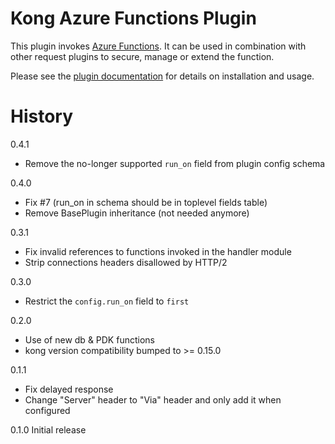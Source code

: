 # Kong Azure Functions Plugin

This plugin invokes
[Azure Functions](https://azure.microsoft.com/en-us/services/functions/).
It can be used in combination with other request plugins to secure, manage
or extend the function.

Please see the [plugin documentation](https://getkong.org/plugins/azure-functions/)
for details on installation and usage.

# History

0.4.1
- Remove the no-longer supported `run_on` field from plugin config schema

0.4.0
- Fix #7 (run_on in schema should be in toplevel fields table)
- Remove BasePlugin inheritance (not needed anymore)

0.3.1
- Fix invalid references to functions invoked in the handler module
- Strip connections headers disallowed by HTTP/2

0.3.0
- Restrict the `config.run_on` field to `first`

0.2.0
- Use of new db & PDK functions
- kong version compatibility bumped to >= 0.15.0

0.1.1

- Fix delayed response
- Change "Server" header to "Via" header and only add it when configured

0.1.0 Initial release

